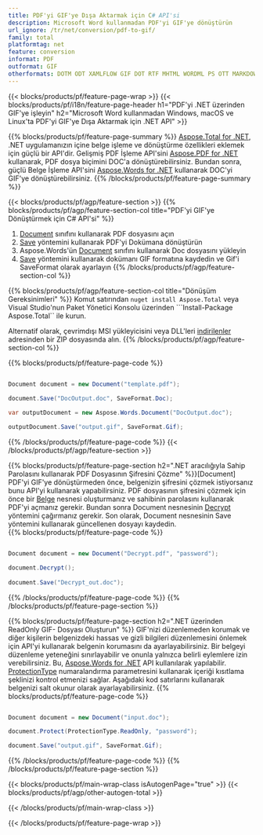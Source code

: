 ```yaml
---
title: PDF'yi GIF'ye Dışa Aktarmak için C# API'si
description: Microsoft Word kullanmadan PDF'yi GIF'ye dönüştürün
url_ignore: /tr/net/conversion/pdf-to-gif/
family: total
platformtag: net
feature: conversion
informat: PDF
outformat: GIF
otherformats: DOTM ODT XAMLFLOW GIF DOT RTF MHTML WORDML PS OTT MARKDOWN PCL
---
```

{{< blocks/products/pf/feature-page-wrap >}}
{{< blocks/products/pf/i18n/feature-page-header h1="PDF'yi .NET üzerinden GIF'ye işleyin" h2="Microsoft Word kullanmadan Windows, macOS ve Linux'ta PDF'yi GIF'ye Dışa Aktarmak için .NET API" >}}

{{% blocks/products/pf/feature-page-summary %}}
[Aspose.Total for .NET](https://products.aspose.com/total/net/), .NET uygulamanızın içine belge işleme ve dönüştürme özellikleri eklemek için güçlü bir API'dir. Gelişmiş PDF İşleme API'sini [Aspose.PDF for .NET](https://products.aspose.com/pdf/net/) kullanarak, PDF dosya biçimini DOC'a dönüştürebilirsiniz. Bundan sonra, güçlü Belge İşleme API'sini [Aspose.Words for .NET](https://products.aspose.com/words/net/) kullanarak DOC'yi GIF'ye dönüştürebilirsiniz.
{{% /blocks/products/pf/feature-page-summary  %}}

{{< blocks/products/pf/agp/feature-section >}}
{{% blocks/products/pf/agp/feature-section-col title="PDF'yi GIF'ye Dönüştürmek için C# API'si" %}}
1. [Document](https://reference.aspose.com/pdf/net/aspose.pdf/document) sınıfını kullanarak PDF dosyasını açın
2. [Save](https://reference.aspose.com/pdf/net/aspose.pdf.document/save/methods/5) yöntemini kullanarak PDF'yi Dokümana dönüştürün
3. Aspose.Words'ün [Document](https://reference.aspose.com/words/net/aspose.words/document) sınıfını kullanarak Doc dosyasını yükleyin
4. [Save](https://reference.aspose.com/words/net/aspose.words.document/save/methods/4) yöntemini kullanarak dokümanı GIF formatına kaydedin ve Gif'i SaveFormat olarak ayarlayın
{{% /blocks/products/pf/agp/feature-section-col %}}

{{% blocks/products/pf/agp/feature-section-col title="Dönüşüm Gereksinimleri" %}}
Komut satırından ```nuget install Aspose.Total``` veya Visual Studio'nun Paket Yönetici Konsolu üzerinden ```Install-Package Aspose.Total`` ile kurun.

Alternatif olarak, çevrimdışı MSI yükleyicisini veya DLL'leri [indirilenler](https://releases.aspose.com/total/net) adresinden bir ZIP dosyasında alın.
{{% /blocks/products/pf/agp/feature-section-col %}}

{{% blocks/products/pf/feature-page-code %}}

```cs

Document document = new Document("template.pdf");
 
document.Save("DocOutput.doc", SaveFormat.Doc); 

var outputDocument = new Aspose.Words.Document("DocOutput.doc");

outputDocument.Save("output.gif", SaveFormat.Gif);   
```

{{% /blocks/products/pf/feature-page-code %}}
{{< /blocks/products/pf/agp/feature-section >}}

{{% blocks/products/pf/feature-page-section  h2=".NET aracılığıyla Sahip Parolasını kullanarak PDF Dosyasının Şifresini Çözme" %}}[Document]
PDF'yi GIF'ye dönüştürmeden önce, belgenizin şifresini çözmek istiyorsanız bunu API'yi kullanarak yapabilirsiniz. PDF dosyasının şifresini çözmek için önce bir [Belge](https://reference.aspose.com/pdf/net/aspose.pdf/document) nesnesi oluşturmanız ve sahibinin parolasını kullanarak PDF'yi açmanız gerekir. Bundan sonra Document nesnesinin [Decrypt](https://reference.aspose.com/pdf/net/aspose.pdf/document/methods/decrypt) yöntemini çağırmanız gerekir. Son olarak, Document nesnesinin Save yöntemini kullanarak güncellenen dosyayı kaydedin.  
{{% blocks/products/pf/feature-page-code %}}

```cs

Document document = new Document("Decrypt.pdf", "password");

document.Decrypt();
 
document.Save("Decrypt_out.doc");
```

{{% /blocks/products/pf/feature-page-code  %}}
{{% /blocks/products/pf/feature-page-section %}}

{{% blocks/products/pf/feature-page-section  h2=".NET üzerinden ReadOnly GIF- Dosyası Oluşturun" %}}
GIF'nizi düzenlemeden korumak ve diğer kişilerin belgenizdeki hassas ve gizli bilgileri düzenlemesini önlemek için API'yi kullanarak belgenin korumasını da ayarlayabilirsiniz. Bir belgeyi düzenleme yeteneğini sınırlayabilir ve onunla yalnızca belirli eylemlere izin verebilirsiniz. Bu, [Aspose.Words for .NET](https://products.aspose.com/words/net/) API kullanılarak yapılabilir. [ProtectionType](https://reference.aspose.com/words/net/aspose.words/protectiontype) numaralandırma parametresini kullanarak içeriği kısıtlama şeklinizi kontrol etmenizi sağlar. Aşağıdaki kod satırlarını kullanarak belgenizi salt okunur olarak ayarlayabilirsiniz. 
{{% blocks/products/pf/feature-page-code %}}

```cs

Document document = new Document("input.doc");

document.Protect(ProtectionType.ReadOnly, "password");

document.Save("output.gif", SaveFormat.Gif);    
```

{{% /blocks/products/pf/feature-page-code  %}}
{{% /blocks/products/pf/feature-page-section %}}

{{< blocks/products/pf/main-wrap-class isAutogenPage="true" >}}
{{< blocks/products/pf/agp/other-autogen-total >}}
 

{{< /blocks/products/pf/main-wrap-class >}}

{{< /blocks/products/pf/feature-page-wrap >}}